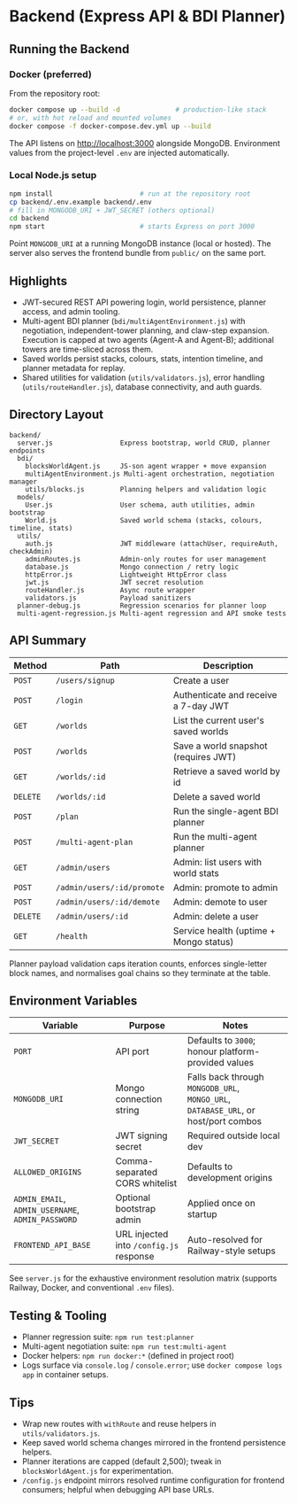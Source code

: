 # Backend (Express API & BDI Planner)

## Running the Backend
### Docker (preferred)
From the repository root:
```bash
docker compose up --build -d              # production-like stack
# or, with hot reload and mounted volumes
docker compose -f docker-compose.dev.yml up --build
```
The API listens on <http://localhost:3000> alongside MongoDB. Environment values from the project-level `.env` are injected automatically.

### Local Node.js setup
```bash
npm install                      # run at the repository root
cp backend/.env.example backend/.env
# fill in MONGODB_URI + JWT_SECRET (others optional)
cd backend
npm start                        # starts Express on port 3000
```
Point `MONGODB_URI` at a running MongoDB instance (local or hosted). The server also serves the frontend bundle from `public/` on the same port.

## Highlights
- JWT-secured REST API powering login, world persistence, planner access, and admin tooling.
- Multi-agent BDI planner (`bdi/multiAgentEnvironment.js`) with negotiation, independent-tower planning, and claw-step expansion. Execution is capped at two agents (Agent-A and Agent-B); additional towers are time-sliced across them.
- Saved worlds persist stacks, colours, stats, intention timeline, and planner metadata for replay.
- Shared utilities for validation (`utils/validators.js`), error handling (`utils/routeHandler.js`), database connectivity, and auth guards.

## Directory Layout
```
backend/
  server.js                 Express bootstrap, world CRUD, planner endpoints
  bdi/
    blocksWorldAgent.js     JS-son agent wrapper + move expansion
    multiAgentEnvironment.js Multi-agent orchestration, negotiation manager
    utils/blocks.js         Planning helpers and validation logic
  models/
    User.js                 User schema, auth utilities, admin bootstrap
    World.js                Saved world schema (stacks, colours, timeline, stats)
  utils/
    auth.js                 JWT middleware (attachUser, requireAuth, checkAdmin)
    adminRoutes.js          Admin-only routes for user management
    database.js             Mongo connection / retry logic
    httpError.js            Lightweight HttpError class
    jwt.js                  JWT secret resolution
    routeHandler.js         Async route wrapper
    validators.js           Payload sanitizers
  planner-debug.js          Regression scenarios for planner loop
  multi-agent-regression.js Multi-agent regression and API smoke tests
```

## API Summary
| Method | Path | Description |
|--------|------|-------------|
| `POST` | `/users/signup` | Create a user |
| `POST` | `/login` | Authenticate and receive a 7-day JWT |
| `GET`  | `/worlds` | List the current user's saved worlds |
| `POST` | `/worlds` | Save a world snapshot (requires JWT) |
| `GET`  | `/worlds/:id` | Retrieve a saved world by id |
| `DELETE` | `/worlds/:id` | Delete a saved world |
| `POST` | `/plan` | Run the single-agent BDI planner |
| `POST` | `/multi-agent-plan` | Run the multi-agent planner |
| `GET`  | `/admin/users` | Admin: list users with world stats |
| `POST` | `/admin/users/:id/promote` | Admin: promote to admin |
| `POST` | `/admin/users/:id/demote` | Admin: demote to user |
| `DELETE` | `/admin/users/:id` | Admin: delete a user |
| `GET`  | `/health` | Service health (uptime + Mongo status) |

Planner payload validation caps iteration counts, enforces single-letter block names, and normalises goal chains so they terminate at the table.

## Environment Variables
| Variable | Purpose | Notes |
|----------|---------|-------|
| `PORT` | API port | Defaults to `3000`; honour platform-provided values |
| `MONGODB_URI` | Mongo connection string | Falls back through `MONGODB_URL`, `MONGO_URL`, `DATABASE_URL`, or host/port combos |
| `JWT_SECRET` | JWT signing secret | Required outside local dev |
| `ALLOWED_ORIGINS` | Comma-separated CORS whitelist | Defaults to development origins |
| `ADMIN_EMAIL`, `ADMIN_USERNAME`, `ADMIN_PASSWORD` | Optional bootstrap admin | Applied once on startup |
| `FRONTEND_API_BASE` | URL injected into `/config.js` response | Auto-resolved for Railway-style setups |

See `server.js` for the exhaustive environment resolution matrix (supports Railway, Docker, and conventional `.env` files).

## Testing & Tooling
- Planner regression suite: `npm run test:planner`
- Multi-agent negotiation suite: `npm run test:multi-agent`
- Docker helpers: `npm run docker:*` (defined in project root)
- Logs surface via `console.log` / `console.error`; use `docker compose logs app` in container setups.

## Tips
- Wrap new routes with `withRoute` and reuse helpers in `utils/validators.js`.
- Keep saved world schema changes mirrored in the frontend persistence helpers.
- Planner iterations are capped (default 2,500); tweak in `blocksWorldAgent.js` for experimentation.
- `/config.js` endpoint mirrors resolved runtime configuration for frontend consumers; helpful when debugging API base URLs.
